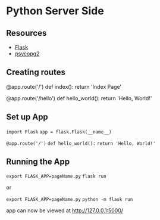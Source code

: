 # Python Server Side

## Resources

- [Flask](https://flask.palletsprojects.com/en/1.1.x/)
- [psycopg2](https://pypi.org/project/psycopg2/)

## Creating routes

@app.route('/')
def index():
return 'Index Page'

@app.route('/hello')
def hello_world():
return 'Hello, World!'

## Set up App

`import Flask`
`app = flask.Flask(__name__)`

`@app.route('/')`
`def hello_world():`
`return 'Hello, World!'`

## Running the App

`export FLASK_APP=pageName.py`
`flask run`

or

`export FLASK_APP=pageName.py`
`python -m flask run`

app can now be viewed at http://127.0.0.1:5000/
